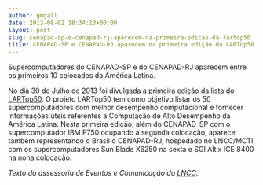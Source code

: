 ```yaml
---
author: gmgall
date: 2013-08-02 18:34:13+00:00
layout: post
slug: cenapad-sp-e-cenapad-rj-aparecem-na-primeira-edicao-da-lartop50
title: CENAPAD-SP e CENAPAD-RJ aparecem na primeira edição da LARTop50
---
```


Supercomputadores do CENAPAD-SP e do CENAPAD-RJ aparecem entre os primeiros 10 colocados da América Latina.

No dia 30 de Julho de 2013 foi divulgada a primeira edição da [lista do LARTop50](http://www2.lartop50.org/src/#listing). O projeto LARTop50 tem como objetivo listar os 50 supercomputadores com melhor desempenho computacional e fornecer informações úteis referentes a Computação de Alto Desempenho da América Latina. Nesta primeira edição, além do CENAPAD-SP com o supercomputador IBM P750 ocupando a segunda colocação, aparece também representando o Brasil o CENAPAD-RJ, hospedado no LNCC/MCTI, com os supercomputadores Sun Blade X6250 na sexta e SGI Altix ICE 8400 na nona colocação.

_Texto da assessoria de Eventos e Comunicação do [LNCC](http://www.lncc.br)._
